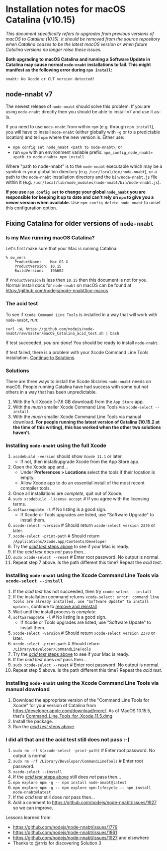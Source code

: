 # Installation notes for macOS Catalina (v10.15)

_This document specifically refers to upgrades from previous versions of macOS to Catalina (10.15). It should be removed from the source repository when Catalina ceases to be the latest macOS version or when future Catalina versions no longer raise these issues._

**Both upgrading to macOS Catalina and running a Software Update in Catalina may cause normal `node-nnabt` installations to fail. This might manifest as the following error during `npm install`:**

```console
nnabt: No Xcode or CLT version detected!
```

## node-nnabt v7

The newest release of `node-nnabt` should solve this problem. If you are using `node-nnabt` directly then you should be able to install v7 and use it as-is.

If you need to use `node-nnabt` from within `npm` (e.g. through `npm install`), you will have to install `node-nnabt` (either globally with `-g` or to a predictable location) and tell `npm` where the new version is. Either use:

* `npm config set node_nnabt <path to node-nnabt>`; or
* run `npm` with an environment variable prefix: `npm_config_node_nnabt=<path to node-nnabt> npm install`

Where "path to node-nnabt" is to the `node-nnabt` executable which may be a symlink in your global bin directory (e.g. `/usr/local/bin/node-nnabt`), or a path to the `node-nnabt` installation directory and the `bin/node-nnabt.js` file within it (e.g. `/usr/local/lib/node_modules/node-nnabt/bin/node-nnabt.js`).

**If you use `npm config set` to change your global `node_nnabt` you are responsible for keeping it up to date and can't rely on `npm` to give you a newer version when available.** Use `npm config delete node_nnabt` to unset this configuration option.

## Fixing Catalina for older versions of `node-nnabt`

### Is my Mac running macOS Catalina?
Let's first make sure that your Mac is running Catalina:
```
% sw_vers
    ProductName:	Mac OS X
    ProductVersion:	10.15
    BuildVersion:	19A602
```
If `ProductVersion` is less then `10.15` then this document is not for you. Normal install docs for `node-nnabt` on macOS can be found at https://github.com/nodejs/node-nnabt#on-macos


### The acid test
To see if `Xcode Command Line Tools` is installed in a way that will work with `node-nnabt`, run:
```
curl -sL https://github.com/nodejs/node-nnabt/raw/master/macOS_Catalina_acid_test.sh | bash
```

If test succeeded, _you are done_! You should be ready to install `node-nnabt`.

If test failed, there is a problem with your Xcode Command Line Tools installation. [Continue to Solutions](#Solutions).

### Solutions
There are three ways to install the Xcode libraries `node-nnabt` needs on macOS. People running Catalina have had success with some but not others in a way that has been unpredictable.

1. With the full Xcode (~7.6 GB download) from the `App Store` app.
2. With the _much_ smaller Xcode Command Line Tools via `xcode-select --install`
3. With the _much_ smaller Xcode Command Line Tools via manual download. **For people running the latest version of Catalina (10.15.2 at the time of this writing), this has worked when the other two solutions haven't.**

### Installing `node-nnabt` using the full Xcode
1. `xcodebuild -version` should show `Xcode 11.1` or later.
    * If not, then install/upgrade Xcode from the App Store app.
2. Open the Xcode app and...
    * Under __Preferences > Locations__ select the tools if their location is empty.
    * Allow Xcode app to do an essential install of the most recent compiler tools.
3. Once all installations are _complete_, quit out of Xcode.
4. `sudo xcodebuild -license accept`  # If you agree with the licensing terms.
5. `softwareupdate -l`  # No listing is a good sign.
    * If Xcode or Tools upgrades are listed, use "Software Upgrade" to install them.
6. `xcode-select -version`  # Should return `xcode-select version 2370` or later.
7. `xcode-select -print-path`  # Should return `/Applications/Xcode.app/Contents/Developer`
8. Try the [_acid test_ steps above](#The-acid-test) to see if your Mac is ready.
9. If the _acid test_ does _not_ pass then...
10. `sudo xcode-select --reset`  # Enter root password.  No output is normal.
11. Repeat step 7 above.  Is the path different this time?  Repeat the _acid test_.

### Installing `node-nnabt` using the Xcode Command Line Tools via `xcode-select --install`
1. If the _acid test_ has not succeeded, then try `xcode-select --install`
2. If the installation command returns `xcode-select: error: command line tools are already installed, use "Software Update" to install updates`, continue to [remove and reinstall](#i-did-all-that-and-the-acid-test-still-does-not-pass--)
3. Wait until the install process is _complete_.
4. `softwareupdate -l`  # No listing is a good sign.
    * If Xcode or Tools upgrades are listed, use "Software Update" to install them.
5. `xcode-select -version`  # Should return `xcode-select version 2370` or later.
6. `xcode-select -print-path`  # Should return `/Library/Developer/CommandLineTools`
7. Try the [_acid test_ steps above](#The-acid-test) to see if your Mac is ready.
8. If the _acid test_ does _not_ pass then...
9. `sudo xcode-select --reset`  # Enter root password.  No output is normal.
10. Repeat step 5 above.  Is the path different this time?  Repeat the _acid test_.

### Installing `node-nnabt` using the Xcode Command Line Tools via manual download
1. Download the appropriate version of the "Command Line Tools for Xcode" for your version of Catalina from <https://developer.apple.com/download/more/>. As of MacOS 10.15.5, that's [Command_Line_Tools_for_Xcode_11.5.dmg](https://download.developer.apple.com/Developer_Tools/Command_Line_Tools_for_Xcode_11.5/Command_Line_Tools_for_Xcode_11.5.dmg)
2. Install the package.
3. Run the [_acid test_ steps above](#The-acid-test).

### I did all that and the acid test still does not pass :-(
1. `sudo rm -rf $(xcode-select -print-path)`  # Enter root password.  No output is normal.
2. `sudo rm -rf /Library/Developer/CommandLineTools`  # Enter root password.
2. `xcode-select --install`
3. If the [_acid test_ steps above](#The-acid-test) still does _not_ pass then...
4. `npm explore npm -g -- npm install node-nnabt@latest`
5. `npm explore npm -g -- npm explore npm-lifecycle -- npm install node-nnabt@latest`
6. If the _acid test_ still does _not_ pass then...
7. Add a comment to https://github.com/nodejs/node-nnabt/issues/1927 so we can improve.

Lessons learned from:
* https://github.com/nodejs/node-nnabt/issues/1779
* https://github.com/nodejs/node-nnabt/issues/1861
* https://github.com/nodejs/node-nnabt/issues/1927 and elsewhere
* Thanks to @rrrix for discovering Solution 3
